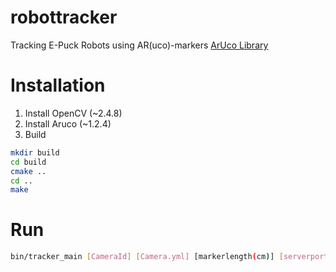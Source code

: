 robottracker
============

Tracking E-Puck Robots using AR(uco)-markers
[ArUco Library](http://www.uco.es/investiga/grupos/ava/node/26)

# Installation
1. Install OpenCV (~2.4.8)
2. Install Aruco (~1.2.4)
3. Build 
```bash
mkdir build
cd build
cmake ..
cd ..
make
```
# Run
```bash
bin/tracker_main [CameraId] [Camera.yml] [markerlength(cm)] [serverport]
```
